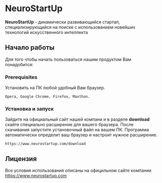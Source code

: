 # NeuroStartUp
**NeuroStartUp** - динамически развивающийся стартап, специализирующийся на поиске с использованием новейших технологий 
искусственного интеллекта
## Начало работы
Для того чтобы начать пользоваться нашим продуктом Вам понадобится:
### Prerequisites
Установить на ПК любой удобный Вам браузер.
```
Opera, Google Chrome, Firefox, Maxthon.
```

### Установка и запуск
Зайдите на официальный сайт нашей компани и в разделе **download** скайте специально расширение для вашего браузера.
После скачивания запустите установочный файл на вашем ПК. Программа автоматически определит ваш браузер и настроит нужное расширение.
```
https://www.neurostartup.com/download
```
## Лицензия
Все условия использования описаны на официльном сайте компании https://www.neurostartup.com
